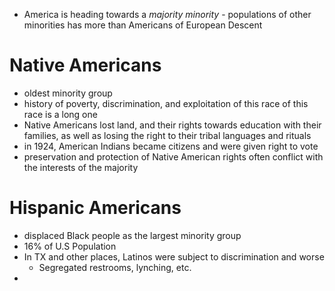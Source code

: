 - America is heading towards a *majority minority* - populations of other minorities has more than Americans of European Descent

# Native Americans
- oldest minority group
- history of poverty, discrimination, and exploitation of this race of this race is a long one
- Native Americans lost land, and their rights towards education with their families, as well as losing the right to their tribal languages and rituals
- in 1924, American Indians became citizens and were given right to vote
- preservation and protection of Native American rights often conflict with the interests of the majority

# Hispanic Americans
 - displaced Black people as the largest minority group
 - 16% of U.S Population
 - In TX and other places, Latinos were subject to discrimination and worse
	 - Segregated restrooms, lynching, etc.
- 